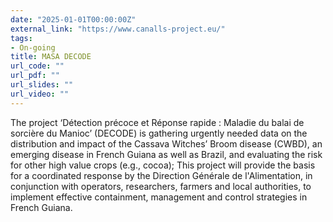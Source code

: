 ```yaml
---
date: "2025-01-01T00:00:00Z"
external_link: "https://www.canalls-project.eu/"
tags:
- On-going
title: MASA DECODE
url_code: ""
url_pdf: ""
url_slides: ""
url_video: ""
---
```


The project ‘Détection précoce et Réponse rapide : Maladie du balai de sorcière du Manioc’ (DECODE) is gathering urgently needed data on the distribution and impact of the Cassava Witches’ Broom disease (CWBD), an emerging disease in French Guiana as well as Brazil, and evaluating the risk for other high value crops (e.g., cocoa); This project will provide the basis for a coordinated response by the Direction Générale de l'Alimentation, in conjunction with operators, researchers, farmers and local authorities, to implement effective containment, management and control strategies in French Guiana.
